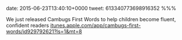 date: 2015-06-23T13:40:10+0000
tweet: 613340773698916352
%%%

We just released Cambugs First Words to help children become fluent, confident readers [itunes.apple.com/app/cambugs-first-words/id929792621?ls=1&mt=8](https://itunes.apple.com/app/cambugs-first-words/id929792621?ls=1&mt=8)
